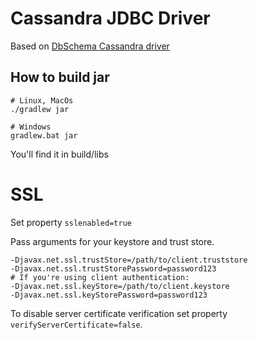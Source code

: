 # Cassandra JDBC Driver

Based on [DbSchema Cassandra driver](https://bitbucket.org/dbschema/cassandra-jdbc-driver/src/master/)

## How to build jar
```
# Linux, MacOs
./gradlew jar

# Windows
gradlew.bat jar
```

You'll find it in build/libs

# SSL
Set property `sslenabled=true`

Pass arguments for your keystore and trust store. 
```
-Djavax.net.ssl.trustStore=/path/to/client.truststore
-Djavax.net.ssl.trustStorePassword=password123
# If you're using client authentication:
-Djavax.net.ssl.keyStore=/path/to/client.keystore
-Djavax.net.ssl.keyStorePassword=password123
```

To disable server certificate verification set property `verifyServerCertificate=false`.
